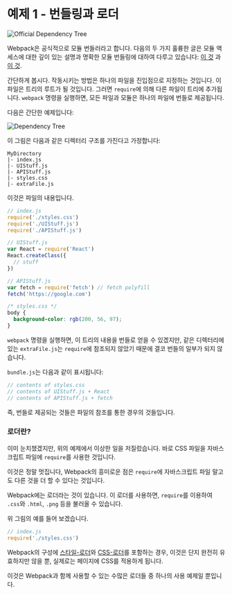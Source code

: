 # 예제 1 - 번들링과 로더

![Official Dependency Tree](http://i.imgur.com/YU4xBPQ.png)

Webpack은 공식적으로 모듈 번들러라고 합니다. 다음의 두 가지 훌륭한 글은 모듈 액세스에 대한
깊이 있는 설명과 명확한 모듈 번들링에 대하여 다루고 있습니다:
[이 것](https://medium.freecodecamp.com/javascript-modules-a-beginner-s-guide-783f7d7a5fcc#.jw1txw6uh)
과 [이 것](https://medium.com/@preethikasireddy/javascript-modules-part-2-module-bundling-5020383cf306#.lfnspler2).

간단하게 봅시다. 작동시키는 방법은 하나의 파일을 진입점으로 지정하는 것입니다.
이 파일은 트리의 루트가 될 것입니다. 그러면 `require`에 의해 다른 파일이 트리에 추가됩니다.
`webpack` 명령을 실행하면, 모든 파일과 모듈은 하나의 파일에 번들로 제공됩니다.

다음은 간단한 예제입니다:

![Dependency Tree](http://i.imgur.com/dSghwwL.png)

이 그림은 다음과 같은 디렉터리 구조를 가진다고 가정합니다:

```
MyDirectory
|- index.js
|- UIStuff.js
|- APIStuff.js
|- styles.css
|- extraFile.js
```

이것은 파일의 내용입니다.

```javascript
// index.js
require('./styles.css')
require('./UIStuff.js')
require('./APIStuff.js')

// UIStuff.js
var React = require('React')
React.createClass({
  // stuff
})

// APIStuff.js
var fetch = require('fetch') // fetch polyfill
fetch('https://google.com')
```

```css
/* styles.css */
body {
  background-color: rgb(200, 56, 97);
}
```

`webpack` 명령을 실행하면, 이 트리의 내용을 번들로 얻을 수 있겠지만,
같은 디렉터리에 있는 `extraFile.js`는 `require`에 참조되지 않았기 때문에
결코 번들의 일부가 되지 않습니다.

`bundle.js`는 다음과 같이 표시됩니다:

```javascript
// contents of styles.css
// contents of UIStuff.js + React
// contents of APIStuff.js + fetch
```

즉, 번들로 제공되는 것들은 파일의 참조를 통한 경우의 것들입니다.

### 로더란?

이미 눈치챘겠지만, 위의 예제에서 이상한 일을 저질렀습니다.
바로 CSS 파일을 자바스크립트 파일에 `require`를 사용한 것입니다.

이것은 정말 멋집니다, Webpack의 흥미로운 점은
`require`에 자바스크립트 파일 말고도 다른 것을 더 할 수 있다는 것입니다.

Webpack에는 로더라는 것이 있습니다. 이 로더를 사용하면,
`require`를 이용하여 `.css`와 `.html`, `.png` 등을 불러올 수 있습니다.

위 그림의 예를 들어 보겠습니다.

```javascript
// index.js
require('./styles.css')
```

Webpack의 구성에 [스타일-로더](https://github.com/webpack/style-loader)와
[CSS-로더](https://github.com/webpack/css-loader)를 포함하는 경우,
이것은 단지 완전히 유효하지만 않을 뿐, 실제로는 페이지에 CSS를 적용하게 됩니다.

이것은 Webpack과 함께 사용할 수 있는 수많은 로더들 중 하나의 사용 예제일 뿐입니다.
